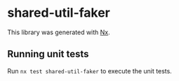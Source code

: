 # shared-util-faker

This library was generated with [Nx](https://nx.dev).

## Running unit tests

Run `nx test shared-util-faker` to execute the unit tests.
